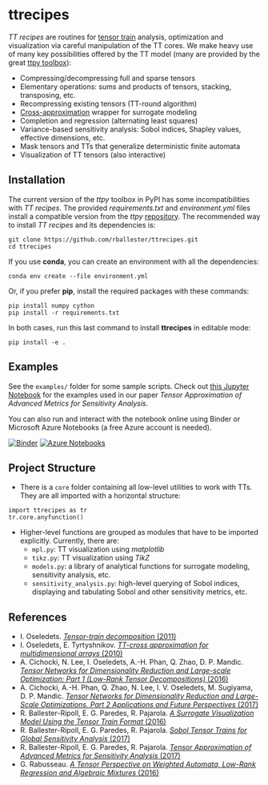 # ttrecipes 

*TT recipes* are routines for [tensor train](http://epubs.siam.org/doi/abs/10.1137/090752286) analysis, optimization and visualization via careful manipulation of the TT cores. We make heavy use of many key possibilities offered by the TT model (many are provided by the great [ttpy toolbox](https://github.com/oseledets/ttpy)):

- Compressing/decompressing full and sparse tensors
- Elementary operations: sums and products of tensors, stacking, transposing, etc.
- Recompressing existing tensors (TT-round algorithm)
- [Cross-approximation](http://www.mat.uniroma2.it/~tvmsscho/papers/Tyrtyshnikov5.pdf) wrapper for surrogate modeling
- Completion and regression (alternating least squares)
- Variance-based sensitivity analysis: Sobol indices, Shapley values, effective dimensions, etc.
- Mask tensors and TTs that generalize deterministic finite automata
- Visualization of TT tensors (also interactive)

## Installation

The current version of the _ttpy_ toolbox in PyPI has some incompatibilities with _TT recipes_. The provided _requirements.txt_ and _environment.yml_ files install a compatible version from the _ttpy_ [repository](https://github.com/oseledets/ttpy). The recommended way to install _TT recipes_ and its dependencies is:

    git clone https://github.com/rballester/ttrecipes.git
    cd ttrecipes

If you use __conda__, you can create an environment with all the dependencies:

    conda env create --file environment.yml

Or, if you prefer __pip__, install the required packages with these commands:

    pip install numpy cython
    pip install -r requirements.txt

In both cases, run this last command to install __ttrecipes__ in editable mode:

    pip install -e .

## Examples

See the ```examples/``` folder for some sample scripts. Check out [this Jupyter Notebook](https://github.com/rballester/ttrecipes/blob/master/examples/sensitivity_analysis/Sensitivity%20Analysis%20Examples.ipynb) for the examples used in our paper *Tensor Approximation of Advanced Metrics for Sensitivity Analysis*.

You can also run and interact with the notebook online using Binder or Microsoft Azure Notebooks (a free Azure account is needed).

[![Binder](https://mybinder.org/badge.svg)](https://mybinder.org/v2/gh/rballester/ttrecipes.git/master?filepath=examples%2Fsensitivity_analysis%2FSensitivity%20Analysis%20Examples.ipynb)
[![Azure Notebooks](https://notebooks.azure.com/launch.png)](https://notebooks.azure.com/egparedes/libraries/ttrecipes/html/examples/sensitivity_analysis/Sensitivity%20Analysis%20Examples.ipynb)

## Project Structure

- There is a ```core``` folder containing all low-level utilities to work with TTs. They are all imported with a horizontal structure:

```
import ttrecipes as tr
tr.core.anyfunction()
```

- Higher-level functions are grouped as modules that have to be imported explicitly. Currently, there are:
    - ```mpl.py```: TT visualization using *matplotlib*
    - ```tikz.py```: TT visualization using *TikZ*
    - ```models.py```: a library of analytical functions for surrogate modeling, sensitivity analysis, etc.
    - ```sensitivity_analysis.py```: high-level querying of Sobol indices, displaying and tabulating Sobol and other sensitivity metrics, etc.

## References

- I. Oseledets. [*Tensor-train decomposition* (2011)](http://epubs.siam.org/doi/abs/10.1137/090752286)
- I. Oseledets, E. Tyrtyshnikov. [*TT-cross approximation for multidimensional arrays* (2010)](http://www.mat.uniroma2.it/~tvmsscho/papers/Tyrtyshnikov5.pdf)
- A. Cichocki, N. Lee, I. Oseledets, A.-H. Phan, Q. Zhao, D. P. Mandic. [*Tensor Networks for Dimensionality Reduction and Large-scale Optimization: Part 1 (Low-Rank Tensor Decompositions)* (2016)](https://arxiv.org/abs/1609.00893)
- A. Cichocki, A.-H. Phan, Q. Zhao, N. Lee, I. V. Oseledets, M. Sugiyama, D. P. Mandic. [*Tensor Networks for Dimensionality Reduction and Large-Scale Optimizations. Part 2 Applications and Future Perspectives* (2017)](https://arxiv.org/abs/1708.09165)
- R. Ballester-Ripoll, E. G. Paredes, R. Pajarola. [*A Surrogate Visualization Model Using the Tensor Train Format* (2016)](https://dl.acm.org/citation.cfm?id=3002167)
- R. Ballester-Ripoll, E. G. Paredes, R. Pajarola. [*Sobol Tensor Trains for Global Sensitivity Analysis* (2017)](https://arxiv.org/abs/1712.00233)
- R. Ballester-Ripoll, E. G. Paredes, R. Pajarola. [*Tensor Approximation of Advanced Metrics for Sensitivity Analysis* (2017)](http://arxiv.org/abs/1712.01633)
- G. Rabusseau. [*A Tensor Perspective on Weighted Automata, Low-Rank Regression and Algebraic Mixtures* (2016)](http://pageperso.lif.univ-mrs.fr/~guillaume.rabusseau/files/phd_rabusseau_final.pdf)
